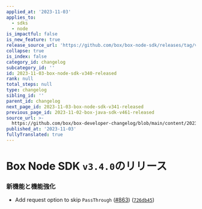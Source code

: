 ```yaml
---
applied_at: '2023-11-03'
applies_to:
  - sdks
  - node
is_impactful: false
is_new_feature: true
release_source_url: 'https://github.com/box/box-node-sdk/releases/tag/v3.4.0'
collapse: true
is_index: false
category_id: changelog
subcategory_id: ''
id: 2023-11-03-box-node-sdk-v340-released
rank: null
total_steps: null
type: changelog
sibling_id: ''
parent_id: changelog
next_page_id: 2023-11-03-box-node-sdk-v341-released
previous_page_id: 2023-11-02-box-java-sdk-v461-released
source_url: >-
  https://github.com/box/box-developer-changelog/blob/main/content/2023/11-03-box-node-sdk-v340-released.md
published_at: '2023-11-03'
fullyTranslated: true
---
```

# Box Node SDK `v3.4.0`のリリース

### 新機能と機能強化

* Add request option to skip `PassThrough` ([#863][1]) ([`726db45`][2])

[1]: https://github.com/box/box-node-sdk/issues/863

[2]: https://github.com/box/box-node-sdk/commit/726db45cfbb992e545fe2865283df63c898656ac
